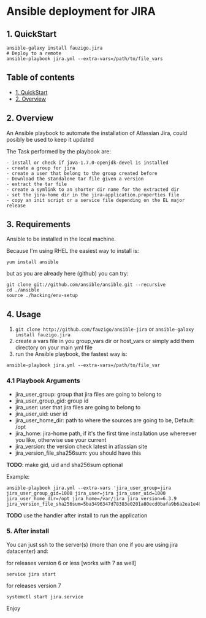 # Ansible deployment for JIRA

## 1. QuickStart

```
ansible-galaxy install fauzigo.jira
# Deploy to a remote
ansible-playbook jira.yml --extra-vars=/path/to/file_vars

```


## Table of contents

- [1. QuickStart](#1-quickstart)
- [2. Overview](#2-overview)


## 2. Overview

An Ansible playbook to automate the installation of Atlassian Jira, could posibly be used to keep it updated

The Task performed by the playbook are:

	- install or check if java-1.7.0-openjdk-devel is installed
	- create a group for jira
	- create a user that belong to the group created before
	- Download the standalone tar file given a version
	- extract the tar file
	- create a symlink to an shorter dir name for the extracted dir
	- set the jira-home dir in the jira-application.properties file
	- copy an init script or a service file depending on the EL major release 


## 3. Requirements

Ansible to be installed in the local machine.

Because I'm using RHEL the easiest way to install  is:

```
yum install ansible
```
but as you are already here (github) you can try:

```
git clone git://github.com/ansible/ansible.git --recursive
cd ./ansible
source ./hacking/env-setup
```

## 4. Usage

1. `git clone http://github.com/fauzigo/ansible-jira` or `ansible-galaxy install fauzigo.jira`
2. create a vars file in you group_vars dir or host_vars or simply add them directory on your main yml file
3. run the Ansible playbook, the fastest way is:

```
ansible-playbook jira.yml --extra-vars=/path/to/file_var
```

### 4.1 Playbook Arguments

- jira_user_group: group that jira files are going to belong to
- jira_user_group_gid: group id 
- jira_user: user that jira files are going to belong to
- jira_user_uid: user id
- jira_user_home_dir: path to where the sources are going to be, Default: /opt
- jira_home: jira-home path, if it's the first time installation use whereever you like, otherwise use your current
- jira_version: the version check latest in atlassian site
- jira_version_file_sha256sum: you should have this 

**TODO**: make gid, uid and sha256sum optional

Example:

```
ansible-playbook jira.yml --extra-vars 'jira_user_group=jira jira_user_group_gid=1000 jira_user=jira jira_user_uid=1000 jira_user_home_dir=/opt jira_home=/var/jira jira_version=6.3.9 jira_version_file_sha256sum=5ba3496347d78383e0201a80ecd0bafa9b6a2ea1e4841f4d843c1369d21da9a9'
```

**TODO** use the handler after install to run the application

### 5. After install

You can just ssh to the server(s) (more than one if you are using jira datacenter) and:

for releases version 6 or less [works with 7 as well]
```
service jira start
```

for releases version 7 
```
systemctl start jira.service
```


Enjoy





